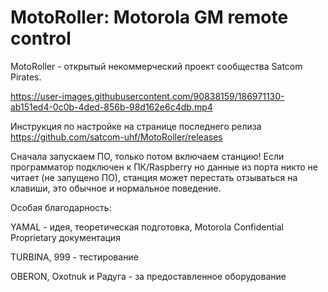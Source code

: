 # MotoRoller: Motorola GM remote control

MotoRoller - открытый некоммерческий проект сообщества Satcom Pirates.

https://user-images.githubusercontent.com/90838159/186971130-ab151ed4-0c0b-4ded-856b-98d162e6c4db.mp4

Инструкция по настройке на странице последнего релиза https://github.com/satcom-uhf/MotoRoller/releases

Сначала запускаем ПО, только потом включаем станцию! Если программатор подключен к ПК/Raspberry но данные из порта никто не читает (не запущено ПО), станция может перестать отзываться на клавиши, это обычное и нормальное поведение. 

Особая благодарность:

YAMAL - идея, теоретическая подготовка, Motorola Confidential Proprietary документация

TURBINA, 999 - тестирование

OBERON, Oxotnuk и Радуга - за предоставленное оборудование
